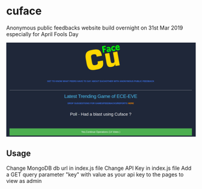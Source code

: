 # cuface

Anonymous public feedbacks website build overnight on 31st Mar 2019 especially for April Fools Day

![Alt text](screen.png?raw=true "Title")

## Usage

Change MongoDB db url in index.js file
Change API Key in index.js file
Add a GET query parameter "key" with value as your api key to the pages to view as admin



